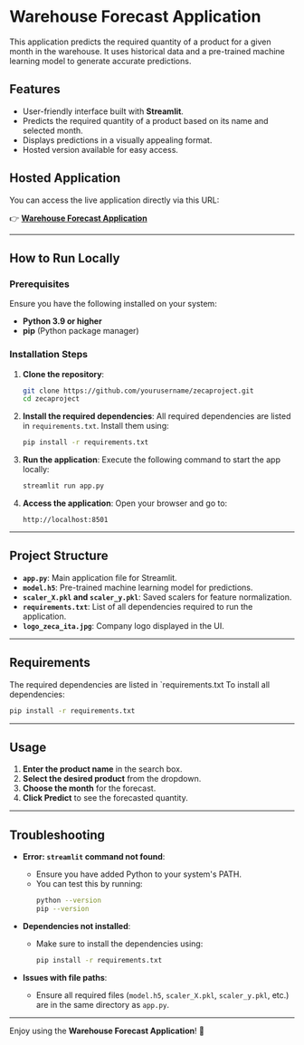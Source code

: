 # Warehouse Forecast Application

This application predicts the required quantity of a product for a given month in the warehouse. It uses historical data and a pre-trained machine learning model to generate accurate predictions.

## Features
- User-friendly interface built with **Streamlit**.
- Predicts the required quantity of a product based on its name and selected month.
- Displays predictions in a visually appealing format.
- Hosted version available for easy access.

## Hosted Application
You can access the live application directly via this URL:

👉 **[Warehouse Forecast Application](https://zecaproject-warehouseforecast.streamlit.app/)**

---

## How to Run Locally

### Prerequisites
Ensure you have the following installed on your system:
- **Python 3.9 or higher**
- **pip** (Python package manager)

### Installation Steps
1. **Clone the repository**:
   ```bash
   git clone https://github.com/yourusername/zecaproject.git
   cd zecaproject
   ```

2. **Install the required dependencies**:
   All required dependencies are listed in `requirements.txt`. Install them using:
   ```bash
   pip install -r requirements.txt
   ```

3. **Run the application**:
   Execute the following command to start the app locally:
   ```bash
   streamlit run app.py
   ```

4. **Access the application**:
   Open your browser and go to:
   ```
   http://localhost:8501
   ```

---

## Project Structure
- **`app.py`**: Main application file for Streamlit.
- **`model.h5`**: Pre-trained machine learning model for predictions.
- **`scaler_X.pkl` and `scaler_y.pkl`**: Saved scalers for feature normalization.
- **`requirements.txt`**: List of all dependencies required to run the application.
- **`logo_zeca_ita.jpg`**: Company logo displayed in the UI.

---

## Requirements
The required dependencies are listed in `requirements.txt
To install all dependencies:
```bash
pip install -r requirements.txt
```

---

## Usage
1. **Enter the product name** in the search box.
2. **Select the desired product** from the dropdown.
3. **Choose the month** for the forecast.
4. **Click Predict** to see the forecasted quantity.

---

## Troubleshooting
- **Error: `streamlit` command not found**:
  - Ensure you have added Python to your system's PATH.
  - You can test this by running:
    ```bash
    python --version
    pip --version
    ```

- **Dependencies not installed**:
  - Make sure to install the dependencies using:
    ```bash
    pip install -r requirements.txt
    ```

- **Issues with file paths**:
  - Ensure all required files (`model.h5`, `scaler_X.pkl`, `scaler_y.pkl`, etc.) are in the same directory as `app.py`.

---

Enjoy using the **Warehouse Forecast Application**! 🎉
